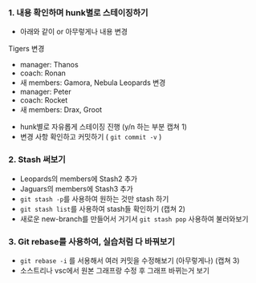 ### 1. 내용 확인하며 hunk별로 스테이징하기
- 아래와 같이 or 아무렇게나 내용 변경

Tigers 변경
* manager: Thanos
* coach: Ronan
* 새 members: Gamora, Nebula
Leopards 변경
* manager: Peter
* coach: Rocket
* 새 members: Drax, Groot

- hunk별로 자유롭게 스테이징 진행 (y/n 하는 부분 캡쳐 1)
- 변경 사항 확인하고 커밋하기 ( `git commit -v` )


### 2. Stash 써보기
- Leopards의 members에 Stash2 추가
- Jaguars의 members에 Stash3 추가
- `git stash -p`를 사용하여 원하는 것만 stash 하기
- `git stash list`를 사용하여 stash들 확인하기 (캡쳐 2)
- 새로운 new-branch를 만들어서 거기서 `git stash pop` 사용하여 불러와보기

### 3. Git rebase를 사용하여, 실습처럼 다 바꿔보기
- `git rebase -i` 를 서용해서 여러 커밋을 수정해보기 (아무렇게나) (캡쳐 3)
- 소스트리나 vsc에서 원본 그래프랑 수정 후 그래프 바뀌는거 보기
